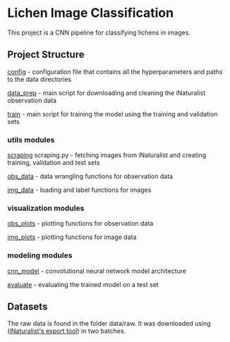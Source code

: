 # Lichen Image Classification
This project is a CNN pipeline for classifying lichens in images. 

## Project Structure
[config](scripts/config.py) - configuration file that contains all the hyperparameters and paths to the data directories  

[data_prep](scripts/data_prep.py) - main script for downloading and cleaning the iNaturalist observation data  

[train](scripts/train.py) - main script for training the model using the training and validation sets  

### utils modules
[scraping](scripts/utils/scraping.py) scraping.py - fetching images from iNaturalist and creating training, validation and test sets  

[obs_data](scripts/utils/obs_data.py) - data wrangling functions for observation data  

[img_data](scripts/utils/img_data.py) - loading and label functions for images   

### visualization modules
[obs_plots](scripts/visualization/obs_plots.py) - plotting functions for observation data  

[img_plots](scripts/visualization/img_plots.py) - plotting functions for image data  

### modeling modules
[cnn_model](scripts/modeling/cnn_model.py) - convolutional neural network model architecture  

[evaluate](scripts/modeling/evaluate.py) - evaluating the trained model on a test set  
    

## Datasets
The raw data is found in the folder data/raw. It was downloaded using ([iNaturalist's export tool](https://www.inaturalist.org/observations/export)) in two batches.

